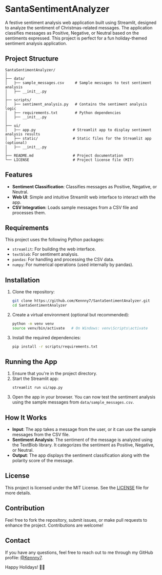 # SantaSentimentAnalyzer

A festive sentiment analysis web application built using Streamlit, designed to analyze the sentiment of Christmas-related messages. The application classifies messages as Positive, Negative, or Neutral based on the sentiments expressed. This project is perfect for a fun holiday-themed sentiment analysis application.

## Project Structure

```plaintext
SantaSentimentAnalyzer/
│
├── data/
│   ├── sample_messages.csv     # Sample messages to test sentiment analysis
│   ├── __init__.py
│
├── scripts/
│   ├── sentiment_analysis.py   # Contains the sentiment analysis logic
│   ├── requirements.txt        # Python dependencies
│   ├── __init__.py
│
├── ui/
│   ├── app.py                 # Streamlit app to display sentiment analysis results
│   ├── static/                # Static files for the Streamlit app (optional)
│   ├── __init__.py
│
├── README.md                  # Project documentation
└── LICENSE                    # Project license file (MIT)
```

## Features

- **Sentiment Classification**: Classifies messages as Positive, Negative, or Neutral.
- **Web UI**: Simple and intuitive Streamlit web interface to interact with the app.
- **CSV Integration**: Loads sample messages from a CSV file and processes them.

## Requirements

This project uses the following Python packages:

- `streamlit`: For building the web interface.
- `textblob`: For sentiment analysis.
- `pandas`: For handling and processing the CSV data.
- `numpy`: For numerical operations (used internally by pandas).

## Installation

1. Clone the repository:
   ```bash
   git clone https://github.com/Kennny7/SantaSentimentAnalyzer.git
   cd SantaSentimentAnalyzer
   ```

2. Create a virtual environment (optional but recommended):
   ```bash
   python -m venv venv
   source venv/bin/activate   # On Windows: venv\Scripts\activate
   ```

3. Install the required dependencies:
   ```bash
   pip install -r scripts/requirements.txt
   ```

## Running the App

1. Ensure that you're in the project directory.
2. Start the Streamlit app:
   ```bash
   streamlit run ui/app.py
   ```
3. Open the app in your browser. You can now test the sentiment analysis using the sample messages from `data/sample_messages.csv`.

## How It Works

- **Input**: The app takes a message from the user, or it can use the sample messages from the CSV file.
- **Sentiment Analysis**: The sentiment of the message is analyzed using the TextBlob library. It categorizes the sentiment as Positive, Negative, or Neutral.
- **Output**: The app displays the sentiment classification along with the polarity score of the message.

## License

This project is licensed under the MIT License. See the [LICENSE](LICENSE) file for more details.

## Contribution

Feel free to fork the repository, submit issues, or make pull requests to enhance the project. Contributions are welcome!

## Contact

If you have any questions, feel free to reach out to me through my GitHub profile: [@Kennny7](https://github.com/Kennny7).

Happy Holidays! 🎄🎅
```
